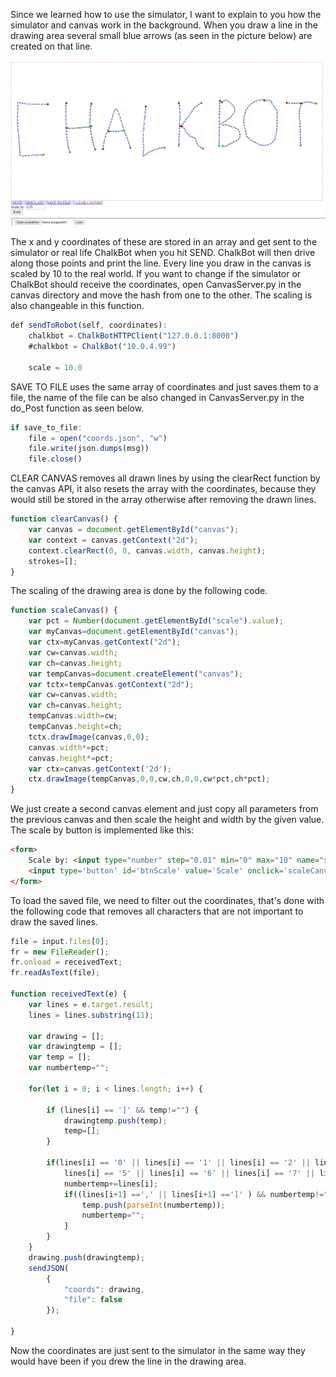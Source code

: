 Since we learned how to use the simulator, I want to explain to you how the simulator and canvas work in the background.
When you draw a line in the drawing area several small blue arrows (as seen in the picture below) are created on that line. 

![Drawing in canvas](../../img/canvas-simulation/drawingCanvas.png)

The x and y coordinates of these are stored in an array and get sent to the simulator or real life ChalkBot when you hit SEND. ChalkBot will then drive along those points and print the line. Every line you draw in the canvas is scaled by 10 to the real world. If you want to change if the simulator or ChalkBot should receive the coordinates, open CanvasServer.py in the canvas directory and move the hash from one to the other. The scaling is also changeable in this function.

```javascript
def sendToRobot(self, coordinates):
    chalkbot = ChalkBotHTTPClient("127.0.0.1:8000")
    #chalkbot = ChalkBot("10.0.4.99")
    
    scale = 10.0
```

SAVE TO FILE uses the same array of coordinates and just saves them to a file, the name of the file can be also changed in CanvasServer.py in the do_Post function as seen below.

```javascript
if save_to_file:
    file = open("coords.json", "w")
    file.write(json.dumps(msg))
    file.close()
```

CLEAR CANVAS removes all drawn lines by using the clearRect function by the canvas API, it also resets the array with the coordinates, because they would still be stored in the array otherwise after removing the drawn lines.

```javascript
function clearCanvas() {
    var canvas = document.getElementById("canvas");
    var context = canvas.getContext("2d");
    context.clearRect(0, 0, canvas.width, canvas.height);
    strokes=[];
}
```

The scaling of the drawing area is done by the following code.

```javascript
function scaleCanvas() {
    var pct = Number(document.getElementById("scale").value);
    var myCanvas=document.getElementById("canvas");
    var ctx=myCanvas.getContext("2d");
    var cw=canvas.width;
    var ch=canvas.height;
    var tempCanvas=document.createElement("canvas");
    var tctx=tempCanvas.getContext("2d");
    var cw=canvas.width;
    var ch=canvas.height;
    tempCanvas.width=cw;
    tempCanvas.height=ch;
    tctx.drawImage(canvas,0,0);
    canvas.width*=pct;
    canvas.height*=pct;
    var ctx=canvas.getContext('2d');
    ctx.drawImage(tempCanvas,0,0,cw,ch,0,0,cw*pct,ch*pct);
}
```

We just create a second canvas element and just copy all parameters from the previous canvas and then scale the height and width by the given value. The scale by button is implemented like this:

```html
<form>
    Scale by: <input type="number" step="0.01" min="0" max="10" name="scale" id="scale" value="0.75"><br>
    <input type='button' id='btnScale' value='Scale' onclick='scaleCanvas();'>
</form>
```

To load the saved file, we need to filter out the coordinates, that's done with the following code that removes all characters that are not important to draw the saved lines. 

```javascript
file = input.files[0];
fr = new FileReader();
fr.onload = receivedText;
fr.readAsText(file);

function receivedText(e) {
    var lines = e.target.result;   
    lines = lines.substring(11);
                
    var drawing = [];
    var drawingtemp = [];
    var temp = [];
    var numbertemp=""; 

    for(let i = 0; i < lines.length; i++) {

        if (lines[i] == ']' && temp!="") {
            drawingtemp.push(temp);
            temp=[];
        }
                    
        if(lines[i] == '0' || lines[i] == '1' || lines[i] == '2' || lines[i] == '3' || lines[i] == '4' ||
            lines[i] == '5' || lines[i] == '6' || lines[i] == '7' || lines[i] == '8' || lines[i] == '9') { 
            numbertemp+=lines[i];  
            if((lines[i+1] ==',' || lines[i+1] ==']' ) && numbertemp!="" ) {
                temp.push(parseInt(numbertemp)); 
                numbertemp="";
            }
        }  
    }
    drawing.push(drawingtemp);  
    sendJSON(
        {
            "coords": drawing,
            "file": false
        }); 
                
}
```

Now the coordinates are just sent to the simulator in the same way they would have been if you drew the line in the drawing area.
